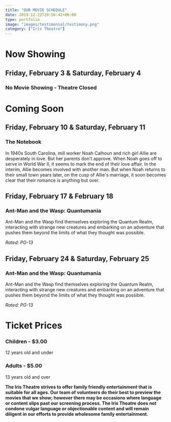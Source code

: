 ```yaml
---
title: "OUR MOVIE SCHEDULE"
date: 2019-12-22T20:56:42+06:00
type: portfolio
image: "images/testimonial/testimony.png"
category: ["Iris Theatre"]
---
```


# Now Showing

## Friday, February 3 & Saturday, February 4

### No Movie Showing - Theatre Closed

# Coming Soon 

## Friday, February 10 & Saturday, February 11

### The Notebook

In 1940s South Carolina, mill worker Noah Calhoun and rich girl Allie are desperately in love. But her parents don't approve. When Noah goes off to serve in World War II, it seems to mark the end of their love affair. In the interim, Allie becomes involved with another man. But when Noah returns to their small town years later, on the cusp of Allie's marriage, it soon becomes clear that their romance is anything but over.

## Friday, February 17 & February 18

### Ant-Man and the Wasp: Quantumania

Ant-Man and the Wasp find themselves exploring the Quantum Realm, interacting with strange new creatures and embarking on an adventure that pushes them beyond the limits of what they thought was possible.

_Rated: PG-13_

## Friday, February 24 & Saturday, February 25 

### Ant-Man and the Wasp: Quantumania

Ant-Man and the Wasp find themselves exploring the Quantum Realm, interacting with strange new creatures and embarking on an adventure that pushes them beyond the limits of what they thought was possible.

_Rated: PG-13_

# Ticket Prices

### Children - $3.00
12 years old and under

### Adults - $5.00 
13 years old and over

**The Iris Theatre strives to offer family friendly entertainment that is suitable for all ages. Our team of volunteers do their best to preview the movies that we show; however there may be occasions where language or content slips past our screening process. The Iris Theatre does not condone vulgar language or objectionable content and will remain diligent in our efforts to provide wholesome family entertainment.**
